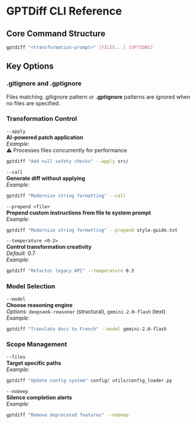 # GPTDiff CLI Reference

## Core Command Structure
```bash
gptdiff "<transformation-prompt>" [FILES...] [OPTIONS]
```

## Key Options

### .gitignore and .gptignore

Files matching .gitignore pattern or <b>.gptignore</b> patterns are ignored when no files are specified.

### Transformation Control
`--apply`  
**AI-powered patch application**  
*Example:*  
⚠️ Processes files concurrently for performance
```bash
gptdiff "Add null safety checks" --apply src/
```

`--call`  
**Generate diff without applying**  
*Example:*  
```bash
gptdiff "Modernize string formatting" --call
```

`--prepend <file>`  
**Prepend custom instructions from file to system prompt**  
*Example:*
```bash
gptdiff "Modernize string formatting" --prepend style-guide.txt
```

`--temperature <0-2>`  
**Control transformation creativity**  
*Default:* 0.7  
*Example:*  
```bash
gptdiff "Refactor legacy API" --temperature 0.3
```

### Model Selection
`--model`  
**Choose reasoning engine**  
*Options:* `deepseek-reasoner` (structural), `gemini-2.0-flash` (text)  
*Example:*  
```bash
gptdiff "Translate docs to French" --model gemini-2.0-flash
```

### Scope Management
`--files`  
**Target specific paths**  
*Example:*  
```bash
gptdiff "Update config system" config/ utils/config_loader.py
```

`--nobeep`  
**Silence completion alerts**  
*Example:*  
```bash
gptdiff "Remove deprecated features" --nobeep
```

